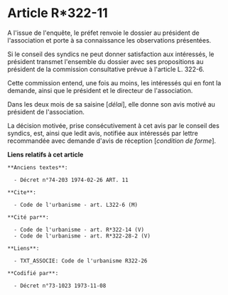 # Article R*322-11

A l'issue de l'enquête, le préfet renvoie le dossier au président de l'association et porte à sa connaissance les
observations présentées.

Si le conseil des syndics ne peut donner satisfaction aux intéressés, le président transmet l'ensemble du dossier avec ses
propositions au président de la commission consultative prévue à l'article L. 322-6.

Cette commission entend, une fois au moins, les intéressés qui en font la demande, ainsi que le président et le directeur de
l'association.

Dans les deux mois de sa saisine [*délai*], elle donne son avis motivé au président de l'association.

La décision motivée, prise consécutivement à cet avis par le conseil des syndics, est, ainsi que ledit avis, notifiée aux
intéressés par lettre recommandée avec demande d'avis de réception [*condition de forme*].

**Liens relatifs à cet article**

	**Anciens textes**:

	  - Décret n°74-203 1974-02-26 ART. 11

	**Cite**:

	  - Code de l'urbanisme - art. L322-6 (M)

	**Cité par**:

	  - Code de l'urbanisme - art. R*322-14 (V)
	  - Code de l'urbanisme - art. R*322-28-2 (V)

	**Liens**:

	  - TXT_ASSOCIE: Code de l'urbanisme R322-26

	**Codifié par**:

	  - Décret n°73-1023 1973-11-08
